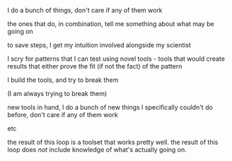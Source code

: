 I do a bunch of things, don't care if any of them work

the ones that do, in combination, tell me something about what may be going on

to save steps, I get my intuition involved alongside my scientist

I scry for patterns that I can test using novel tools - tools that would create results that either prove the fit (if not the fact) of the pattern

I build the tools, and try to break them

(I am always trying to break them)

new tools in hand, I do a bunch of new things I specifically couldn't do before, don't care if any of them work

etc

the result of this loop is a toolset that works pretty well. the result of this loop does *not* include knowledge of what's actually going on.
